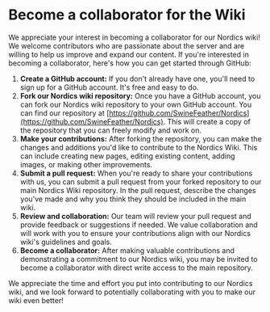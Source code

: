 # Become a collaborator for the Wiki

We appreciate your interest in becoming a collaborator for our Nordics wiki! We welcome contributors who are passionate about the server and are willing to help us improve and expand our content. If you're interested in becoming a collaborator, here's how you can get started through GitHub:

1. **Create a GitHub account:** If you don't already have one, you'll need to sign up for a GitHub account. It's free and easy to do.
2. **Fork our Nordics wiki repository:** Once you have a GitHub account, you can fork our Nordics wiki repository to your own GitHub account. You can find our repository at [https://github.com/SwineFeather/Nordics](https://github.com/SwineFeather/Nordics). This will create a copy of the repository that you can freely modify and work on.
3. **Make your contributions:** After forking the repository, you can make the changes and additions you'd like to contribute to the Nordics Wiki. This can include creating new pages, editing existing content, adding images, or making other improvements.
4. **Submit a pull request:** When you're ready to share your contributions with us, you can submit a pull request from your forked repository to our main Nordics Wiki repository. In the pull request, describe the changes you've made and why you think they should be included in the main wiki.
5. **Review and collaboration:** Our team will review your pull request and provide feedback or suggestions if needed. We value collaboration and will work with you to ensure your contributions align with our Nordics wiki's guidelines and goals.
6. **Become a collaborator:** After making valuable contributions and demonstrating a commitment to our Nordics wiki, you may be invited to become a collaborator with direct write access to the main repository.

We appreciate the time and effort you put into contributing to our Nordics wiki, and we look forward to potentially collaborating with you to make our wiki even better!
